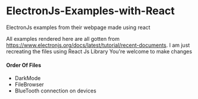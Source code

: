 # ElectronJs-Examples-with-React
ElectronJs examples from their webpage made using react

All examples rendered here are all gotten from https://www.electronjs.org/docs/latest/tutorial/recent-documents.
I am just recreating the files using React Js Library 
You're welcome to make changes

#### Order Of Files
* DarkMode
* FileBrowser
* BlueTooth connection on devices 
